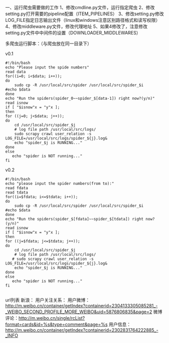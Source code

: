 一、运行爬虫需要做的工作
1、修改cmdline.py文件，运行指定爬虫
2、修改setting.py打开需要的pipeline配置（ITEM_PIPELINES）
3、修改setting.py修改LOG_FILE指定日志输出文件（linux和windows注意区别路径格式和读写权限）
4、修改middleware.py文件，修改代理地址
5、如果4修改了，注意修改setting.py文件中中间件的设置（DOWNLOADER_MIDDLEWARES）


多爬虫运行脚本：（与爬虫放在同一目录下）

v0.1
```
#!/bin/bash
echo "Please input the spide numbers"
read data
for((i=0; i<$data; i++));
do
    sudo cp -R /usr/local/src/spider /usr/local/src/spider_$i
#echo $data
done
echo "Run the spiders(spider_0~~spider_$[data-1]) right now?(y/n)"
read isnow
if [ "$isnow"x = "y"x ];
then
for ((j=0; j<$data; j++));
do
    cd /usr/local/src/spider_$j
    # log file path /usr/local/src/logs/
    sudo scrapy crawl user_relation -s LOG_FILE=/usr/local/src/logs/spider_${j}.log&
    echo "spider_$j is RUNNING..."
done
else
   echo "spider is NOT running..."
fi
```
v0.2
```
#!/bin/bash
echo "please input the spider numbers(from to):"
read fdata
read tdata
for((i=$fdata; i<=$tdata; i++));
do
    sudo cp -R /usr/local/src/spider /usr/local/src/spider_$i
#echo $data
done
echo "Run the spiders(spider_$[fdata]~~spider_$[tdata]) right now?(y/n)"
read isnow
if [ "$isnow"x = "y"x ];
then
for ((j=$fdata; j<=$tdata; j++));
do
    cd /usr/local/src/spider_$j
    # log file path /usr/local/src/logs/
   # sudo scrapy crawl user_relation -s LOG_FILE=/usr/local/src/logs/spider_${j}.log&
    echo "spider_$j is RUNNING..."
done
else
   echo "spider is NOT running..."
fi


```

url列表
新浪：
用户关注关系：
用户微博：http://m.weibo.cn/container/getIndex?containerid=2304133305085281_-_WEIBO_SECOND_PROFILE_MORE_WEIBO&uid=5876806835&page=2
微博评论：http://m.weibo.cn/single/rcList?format=cards&id=%s&type=comment&page=%s
用户信息：http://m.weibo.cn/container/getIndex?containerid=2302831764222885_-_INFO
